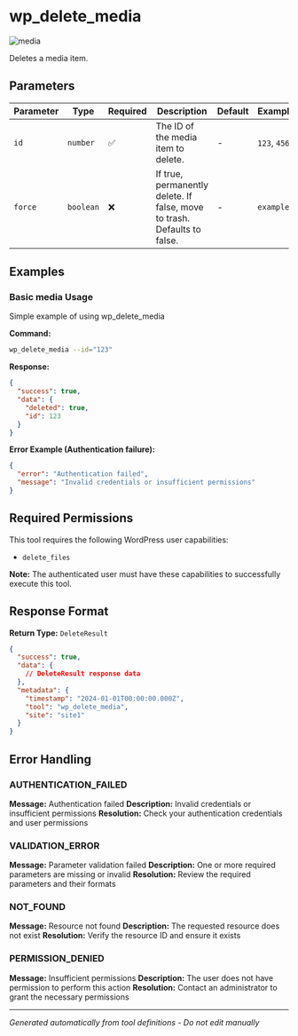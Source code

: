# wp_delete_media

![media](https://img.shields.io/badge/category-media-purple)

Deletes a media item.

## Parameters

| Parameter | Type      | Required | Description                                                              | Default | Examples     |
| --------- | --------- | -------- | ------------------------------------------------------------------------ | ------- | ------------ |
| `id`      | `number`  | ✅       | The ID of the media item to delete.                                      | -       | `123`, `456` |
| `force`   | `boolean` | ❌       | If true, permanently delete. If false, move to trash. Defaults to false. | -       | `example`    |

## Examples

### Basic media Usage

Simple example of using wp_delete_media

**Command:**

```bash
wp_delete_media --id="123"
```

**Response:**

```json
{
  "success": true,
  "data": {
    "deleted": true,
    "id": 123
  }
}
```

**Error Example (Authentication failure):**

```json
{
  "error": "Authentication failed",
  "message": "Invalid credentials or insufficient permissions"
}
```

## Required Permissions

This tool requires the following WordPress user capabilities:

- `delete_files`

**Note:** The authenticated user must have these capabilities to successfully execute this tool.

## Response Format

**Return Type:** `DeleteResult`

```json
{
  "success": true,
  "data": {
    // DeleteResult response data
  },
  "metadata": {
    "timestamp": "2024-01-01T00:00:00.000Z",
    "tool": "wp_delete_media",
    "site": "site1"
  }
}
```

## Error Handling

### AUTHENTICATION_FAILED

**Message:** Authentication failed **Description:** Invalid credentials or insufficient permissions **Resolution:**
Check your authentication credentials and user permissions

### VALIDATION_ERROR

**Message:** Parameter validation failed **Description:** One or more required parameters are missing or invalid
**Resolution:** Review the required parameters and their formats

### NOT_FOUND

**Message:** Resource not found **Description:** The requested resource does not exist **Resolution:** Verify the
resource ID and ensure it exists

### PERMISSION_DENIED

**Message:** Insufficient permissions **Description:** The user does not have permission to perform this action
**Resolution:** Contact an administrator to grant the necessary permissions

---

_Generated automatically from tool definitions - Do not edit manually_
